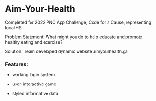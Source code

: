 <h1>Aim-Your-Health</h1>
Completed for 2022 PNC App Challenge, Code for a Cause, representing local HS


Problem Statement: What might you do to help educate and promote healthy eating and exercise?


Solution: Team developed dynamic website aimyourhealth.ga

<h3>Features:</h3>

- working login system

- user-interactive game

- styled informative data
